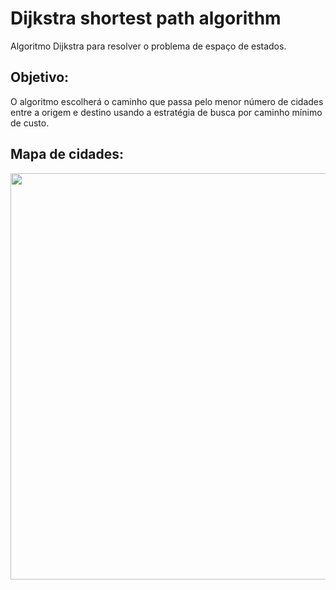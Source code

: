 # Dijkstra shortest path algorithm
Algoritmo Dijkstra para resolver o problema de espaço de estados.

## Objetivo: 
O algoritmo escolherá o caminho que passa pelo menor número de cidades entre a origem e destino usando a estratégia de busca por caminho mínimo de custo. 

## Mapa de cidades: 
<div align="center">
<img src="https://tinypic.host/images/2023/05/03/mapaCidades.png" width="650px" />
</div>
